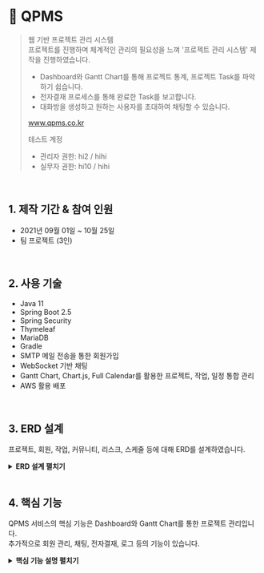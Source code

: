 # :pushpin: QPMS
>웹 기반 프로젝트 관리 시스템 <br>
>프로젝트를 진행하며 체계적인 관리의 필요성을 느껴 '프로젝트 관리 시스템' 제작을 진행하였습니다. <br>
> - Dashboard와 Gantt Chart를 통해 프로젝트 통계, 프로젝트 Task를 파악하기 쉽습니다.
> - 전자결재 프로세스를 통해 완료한 Task를 보고합니다.
> - 대화방을 생성하고 원하는 사용자를 초대하여 채팅할 수 있습니다.
> 
>www.qpms.co.kr <br>
>
>테스트 계정
> - 관리자 권한: hi2 / hihi
> - 실무자 권한: hi10 / hihi

</br>

## 1. 제작 기간 & 참여 인원
- 2021년 09월 01일 ~ 10월 25일
- 팀 프로젝트 (3인)

</br>

## 2. 사용 기술
  - Java 11
  - Spring Boot 2.5
  - Spring Security
  - Thymeleaf
  - MariaDB
  - Gradle
  - SMTP 메일 전송을 통한 회원가입
  - WebSocket 기반 채팅
  - Gantt Chart, Chart.js, Full Calendar를 활용한 프로젝트, 작업, 일정 통합 관리
  - AWS 활용 배포

</br>

## 3. ERD 설계
프로젝트, 회원, 작업, 커뮤니티, 리스크, 스케줄 등에 대해 ERD를 설계하였습니다.

<details>
<summary><b>ERD 설계 펼치기</b></summary>
<div markdown="1">

### 3.1. 전체 ERD 요약
![](https://github.com/chaewon-dev/portfolio/blob/main/src/ERD_summary.png)

### 3.2. 전체 ERD 
![](https://github.com/chaewon-dev/portfolio/blob/main/src/ERD_all.png)

### 3.3. ERD 확대 ver.
![](https://github.com/chaewon-dev/portfolio/blob/main/src/ERD_detail_01.png)
![](https://github.com/chaewon-dev/portfolio/blob/main/src/ERD_detail_02.png)
  
</div>
</details>

</br>

## 4. 핵심 기능
QPMS 서비스의 핵심 기능은 Dashboard와 Gantt Chart를 통한 프로젝트 관리입니다. </br>
추가적으로 회원 관리, 채팅, 전자결재, 로그 등의 기능이 있습니다.

<details>
<summary><b>핵심 기능 설명 펼치기</b></summary>
<div markdown="1">

### 4.1. 전체 흐름

### 4.2. 사용자 요청

### 4.3. Controller

### 4.4. Service

### 4.5. Repository

</div>
</details>

</br>
